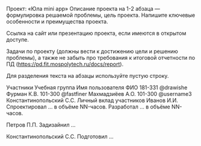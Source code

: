 Проект: «Юла mini app»
Описание проекта на 1-2 абзаца — формулировка решаемой проблемы, цель проекта. Напишите ключевые особенности и преимущества проекта.

Ссылка на сайт или презентацию проекта, если имеются в открытом доступе.

Задачи по проекту (должны вести к достижению цели и решению проблемы), а также не забыть про требования к итоговой отчетности по ПД (https://pd.fit.mospolytech.ru/docs/report).

Для разделения текста на абзацы используйте пустую строку.

Участники
Учебная группа	Имя пользователя	ФИО
181-331	@drawishe	Фурман К.В.
101-300	@fastfiner	Махмадзиёев А.О.
101-300	@username3	Константинопольский С.С.
Личный вклад участников
Иванов И.И.
Спроектировал … в объёме NN-часов. Разработал … в объёме NN-часов.

Петров П.П.
Задизайнил …

Константинопольский С.С.
Подготовил …

